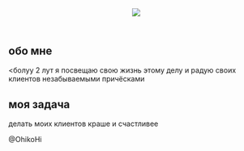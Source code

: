 <html lang="ru">
  <head>
   <meta charset="utf-8">
   <title>Парикмахерская</title>
   <link rel="stylesheet" href="style.css">
  </head>
 <body>
   <header class="site-header">
    <div class="container">
      <img src="img/Frame 1.png">
    </div>
   </header>

  <section class="features">
   <h2>обо мне</h2>
   <p><болуу 2 лут я посвещаю свою жизнь этому делу и радую своих клиентов незабываемыми причёсками</p>
   <h2>моя задача</h2>
    <p>делать моих клиентов краше и счастливее</p>
  </section>

  <footer class="site-footer">
      <div class="container">
        <p>@OhikoHi</p>
      </div>
  </footer>
 </body>
</html>

